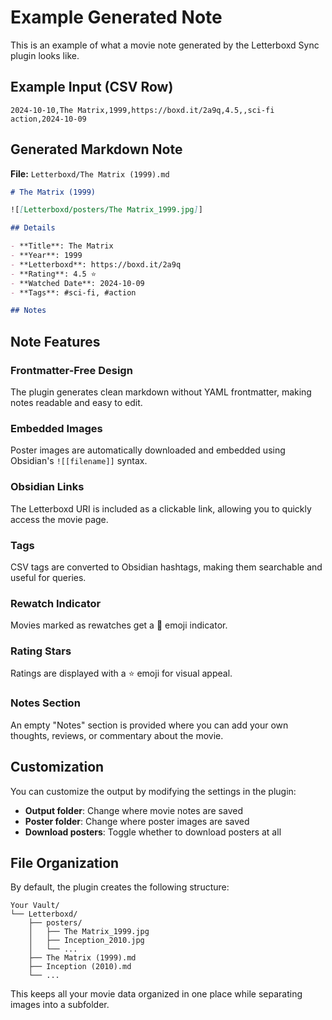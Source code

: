 # Example Generated Note

This is an example of what a movie note generated by the Letterboxd Sync plugin looks like.

## Example Input (CSV Row)

```csv
2024-10-10,The Matrix,1999,https://boxd.it/2a9q,4.5,,sci-fi action,2024-10-09
```

## Generated Markdown Note

**File:** `Letterboxd/The Matrix (1999).md`

```markdown
# The Matrix (1999)

![[Letterboxd/posters/The Matrix_1999.jpg]]

## Details

- **Title**: The Matrix
- **Year**: 1999
- **Letterboxd**: https://boxd.it/2a9q
- **Rating**: 4.5 ⭐
- **Watched Date**: 2024-10-09
- **Tags**: #sci-fi, #action

## Notes


```

## Note Features

### Frontmatter-Free Design
The plugin generates clean markdown without YAML frontmatter, making notes readable and easy to edit.

### Embedded Images
Poster images are automatically downloaded and embedded using Obsidian's `![[filename]]` syntax.

### Obsidian Links
The Letterboxd URI is included as a clickable link, allowing you to quickly access the movie page.

### Tags
CSV tags are converted to Obsidian hashtags, making them searchable and useful for queries.

### Rewatch Indicator
Movies marked as rewatches get a 🔁 emoji indicator.

### Rating Stars
Ratings are displayed with a ⭐ emoji for visual appeal.

### Notes Section
An empty "Notes" section is provided where you can add your own thoughts, reviews, or commentary about the movie.

## Customization

You can customize the output by modifying the settings in the plugin:

- **Output folder**: Change where movie notes are saved
- **Poster folder**: Change where poster images are saved
- **Download posters**: Toggle whether to download posters at all

## File Organization

By default, the plugin creates the following structure:

```
Your Vault/
└── Letterboxd/
    ├── posters/
    │   ├── The Matrix_1999.jpg
    │   ├── Inception_2010.jpg
    │   └── ...
    ├── The Matrix (1999).md
    ├── Inception (2010).md
    └── ...
```

This keeps all your movie data organized in one place while separating images into a subfolder.
